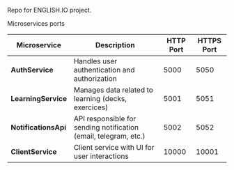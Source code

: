 Repo for ENGLISH.IO project.

Microservices ports

| **Microservice**     | **Description**                                                  | **HTTP Port** | **HTTPS Port** |
|----------------------|------------------------------------------------------------------|---------------|----------------|
| **AuthService**      | Handles user authentication and authorization                    | 5000          | 5050           |
| **LearningService**  | Manages data related to learning (decks, exercices)              | 5001          | 5051           |
| **NotificationsApi** | API responsible for sending notification (email, telegram, etc.) | 5002          | 5052           |
| **ClientService**    | Client service with UI for user interactions                     | 10000         | 10001          |

